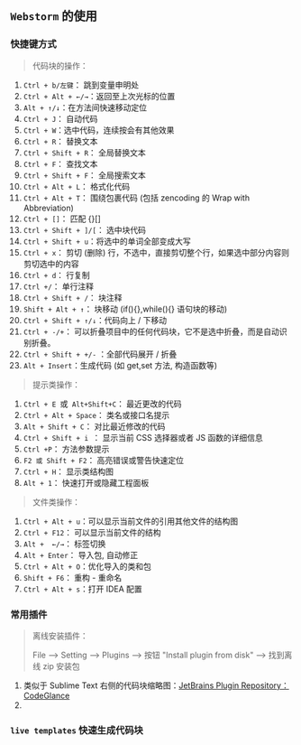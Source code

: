 

## `Webstorm` 的使用

### 快捷键方式
> 代码块的操作：



1. `Ctrl + b/左键`： 跳到变量申明处
2. `Ctrl + Alt + ←/→`：返回至上次光标的位置
3. `Alt + ↑/↓`：在方法间快速移动定位
4. `Ctrl + J`： 自动代码
5. `Ctrl + W`：选中代码，连续按会有其他效果
6. `Ctrl + R`： 替换文本
7. `Ctrl + Shift + R`： 全局替换文本
8. `Ctrl + F`： 查找文本
9. `Ctrl + Shift + F`： 全局搜索文本
10. `Ctrl + Alt + L`： 格式化代码
11. `Ctrl + Alt + T`： 围绕包裹代码 (包括 zencoding 的 Wrap with Abbreviation)
12. `Ctrl + []`： 匹配 {}[]
13. `Ctrl + Shift + ]/[`： 选中块代码
14. `Ctrl + Shift + u`：将选中的单词全部变成大写
15. `Ctrl + x`： 剪切 (删除) 行，不选中，直接剪切整个行，如果选中部分内容则剪切选中的内容
16. `Ctrl + d`： 行复制
17. `Ctrl +/`： 单行注释 
18. `Ctrl + Shift + /`： 块注释
19. `Shift + Alt + ↑`： 块移动 (if(){},while(){} 语句块的移动)
20. `Ctrl + Shift + ↑/↓`：代码向上 / 下移动
21. `Ctrl + -/+`： 可以折叠项目中的任何代码块，它不是选中折叠，而是自动识别折叠。
22. `Ctrl + Shift + +/-` ：全部代码展开 / 折叠
23. `Alt + Insert`：生成代码 (如 get,set 方法, 构造函数等)


> 提示类操作：




1. `Ctrl + E `或` Alt+Shift+C`： 最近更改的代码
2. `Ctrl + Alt + Space`： 类名或接口名提示
3. `Alt + Shift + C`： 对比最近修改的代码
4. `Ctrl + Shift + i `： 显示当前 CSS 选择器或者 JS 函数的详细信息
5. `Ctrl +P`： 方法参数提示
6. `F2 或 Shift + F2`： 高亮错误或警告快速定位
7. `Ctrl + H`： 显示类结构图
8. `Alt + 1`： 快速打开或隐藏工程面板

> 文件类操作：



1. `Ctrl + Alt + u`：可以显示当前文件的引用其他文件的结构图
2. `Ctrl + F12`： 可以显示当前文件的结构
3. `Alt +  ←/→`： 标签切换
4. `Alt + Enter`： 导入包, 自动修正
5. `Ctrl + Alt + O`：优化导入的类和包
6. `Shift + F6`： 重构 - 重命名
7. `Ctrl + Alt + s`：打开 IDEA 配置

### 常用插件

> 离线安装插件：
>
> File --> Setting --> Plugins --> 按钮 "Install plugin from disk" --> 找到离线 zip 安装包

1. 类似于 Sublime Text 右侧的代码块缩略图：[JetBrains Plugin Repository： CodeGlance](https://plugins.jetbrains.com/plugin/7275-codeglance/)
2. 

### `live templates` 快速生成代码块
